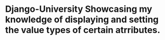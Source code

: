 # Django-University Showcasing my knowledge of displaying and setting the value types of certain atrributes.
